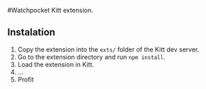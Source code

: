 #Watchpocket
Kitt extension.

## Instalation

1) Copy the extension into the `exts/` folder of the Kitt dev server.
2) Go to the extension directory and run `npm install`.
3) Load the extension in Kitt.
4) ...
5) Profit
